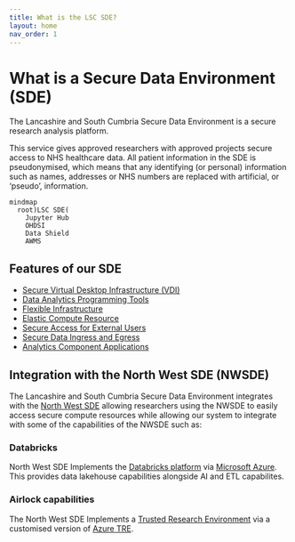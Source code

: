 ```yaml
---
title: What is the LSC SDE?
layout: home
nav_order: 1
---
```


# What is a Secure Data Environment (SDE)
The Lancashire and South Cumbria Secure Data Environment is a secure research analysis platform.

This service gives approved researchers with approved projects secure access to NHS healthcare data. All patient information in the SDE is pseudonymised, which means that any identifying (or personal) information such as names, addresses or NHS numbers are replaced with artificial, or ‘pseudo’, information.

```mermaid
mindmap
  root)LSC SDE(
    Jupyter Hub
    OHDSI
    Data Shield
    AWMS
```

## Features of our SDE
* [Secure Virtual Desktop Infrastructure (VDI)](./Secure-Data-Environment/Secure-Virtual-Desktop-Infrastructure.md) 
* [Data Analytics Programming Tools](./Secure-Data-Environment/Data-Analytics-Programming.md)
* [Flexible Infrastructure](./Secure-Data-Environment/Infrastructure.md)
* [Elastic Compute Resource](./Secure-Data-Environment/Infrastructure/Elastic-Compute-Resource.md)
* [Secure Access for External Users](./Secure-Data-Environment/External-Access.md)
* [Secure Data Ingress and Egress](./Secure-Data-Environment/Secure-Data-Ingress-and-Egress.md)
* [Analytics Component Applications](./Secure-Data-Environment/Components.md)

## Integration with the North West SDE (NWSDE)
The Lancashire and South Cumbria Secure Data Environment integrates with the [North West SDE](./Community.md) allowing researchers using the NWSDE to easily access secure compute resources while allowing our system to integrate with some of the capabilities of the NWSDE such as:

### Databricks
North West SDE Implements the [Databricks platform](https://www.databricks.com) via [Microsoft Azure](https://azure.microsoft.com/en-gb/products/databricks). This provides data lakehouse capabilities alongside AI and ETL capabilites. 

### Airlock capabilities
The North West SDE Implements a [Trusted Research Environment](https://www.hdruk.ac.uk/access-to-health-data/trusted-research-environments/) via a customised version of [Azure TRE](https://microsoft.github.io/AzureTRE/v0.16.0/).

